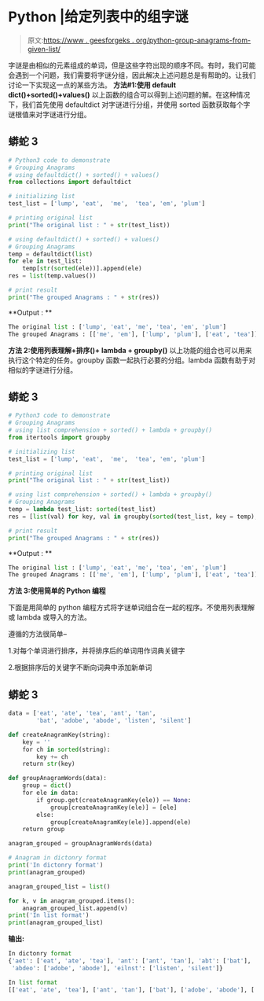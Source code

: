 # Python |给定列表中的组字谜

> 原文:[https://www . geesforgeks . org/python-group-anagrams-from-given-list/](https://www.geeksforgeeks.org/python-group-anagrams-from-given-list/)

字谜是由相似的元素组成的单词，但是这些字符出现的顺序不同。有时，我们可能会遇到一个问题，我们需要将字谜分组，因此解决上述问题总是有帮助的。让我们讨论一下实现这一点的某些方法。
**方法#1:使用 default dict()+sorted()+values()**
以上函数的组合可以得到上述问题的解。在这种情况下，我们首先使用 defaultdict 对字谜进行分组，并使用 sorted 函数获取每个字谜根值来对字谜进行分组。

## 蟒蛇 3

```py
# Python3 code to demonstrate
# Grouping Anagrams
# using defaultdict() + sorted() + values()
from collections import defaultdict

# initializing list
test_list = ['lump', 'eat',  'me',  'tea', 'em', 'plum']

# printing original list
print("The original list : " + str(test_list))

# using defaultdict() + sorted() + values()
# Grouping Anagrams
temp = defaultdict(list)
for ele in test_list:
    temp[str(sorted(ele))].append(ele)
res = list(temp.values())

# print result
print("The grouped Anagrams : " + str(res))
```

**Output : **

```py
The original list : ['lump', 'eat', 'me', 'tea', 'em', 'plum']
The grouped Anagrams : [['me', 'em'], ['lump', 'plum'], ['eat', 'tea']]

```

**方法 2:使用列表理解+排序()+ lambda + groupby()**
以上功能的组合也可以用来执行这个特定的任务。groupby 函数一起执行必要的分组。lambda 函数有助于对相似的字谜进行分组。

## 蟒蛇 3

```py
# Python3 code to demonstrate
# Grouping Anagrams
# using list comprehension + sorted() + lambda + groupby()
from itertools import groupby

# initializing list
test_list = ['lump', 'eat',  'me',  'tea', 'em', 'plum']

# printing original list
print("The original list : " + str(test_list))

# using list comprehension + sorted() + lambda + groupby()
# Grouping Anagrams
temp = lambda test_list: sorted(test_list)
res = [list(val) for key, val in groupby(sorted(test_list, key = temp), temp)]

# print result
print("The grouped Anagrams : " + str(res))
```

**Output : **

```py
The original list : ['lump', 'eat', 'me', 'tea', 'em', 'plum']
The grouped Anagrams : [['me', 'em'], ['lump', 'plum'], ['eat', 'tea']]

```

**方法 3:使用简单的 Python 编程**

下面是用简单的 python 编程方式将字谜单词组合在一起的程序。不使用列表理解或 lambda 或导入的方法。

遵循的方法很简单–

1.对每个单词进行排序，并将排序后的单词用作词典关键字

2.根据排序后的关键字不断向词典中添加新单词

## 蟒蛇 3

```py
data = ['eat', 'ate', 'tea', 'ant', 'tan',
        'bat', 'adobe', 'abode', 'listen', 'silent']

def createAnagramKey(string):
    key = ''
    for ch in sorted(string):
        key += ch
    return str(key)

def groupAnagramWords(data):
    group = dict()
    for ele in data:
        if group.get(createAnagramKey(ele)) == None:
            group[createAnagramKey(ele)] = [ele]
        else:
            group[createAnagramKey(ele)].append(ele)
    return group

anagram_grouped = groupAnagramWords(data)

# Anagram in dictonry format
print('In dictonry format')
print(anagram_grouped)

anagram_grouped_list = list()

for k, v in anagram_grouped.items():
    anagram_grouped_list.append(v)
print('In list format')
print(anagram_grouped_list)
```

**输出:**

```py
In dictonry format
{'aet': ['eat', 'ate', 'tea'], 'ant': ['ant', 'tan'], 'abt': ['bat'],
 'abdeo': ['adobe', 'abode'], 'eilnst': ['listen', 'silent']}

In list format
[['eat', 'ate', 'tea'], ['ant', 'tan'], ['bat'], ['adobe', 'abode'], ['listen', 'silent']]
```